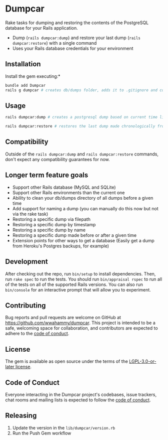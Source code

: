 # Dumpcar

Rake tasks for dumping and restoring the contents of the PostgreSQL database for your Rails application.

* Dump (`rails dumpcar:dump`) and restore your last dump (`rails dumpcar:restore`) with a single command
* Uses your Rails database credentials for your environment

## Installation

Install the gem executing:*

```bash
bundle add Dumpcar
rails g dumpcar # creates db/dumps folder, adds it to .gitignore and commits
```

## Usage

```bash
rails dumpcar:dump # creates a postgresql dump based on current time like db/dumps/20250601022124.dump
```

```bash
rails dumpcar:restore # restores the last dump made chronologically from the db/dumps directory
```

## Compatibility

Outside of the `rails dumpcar:dump` and `rails dumpcar:restore` commands, don't expect any compatibility guarantees for now.

## Longer term feature goals

* Support other Rails database (MySQL and SQLite)
* Support other Rails environments than the current one
* Ability to clean your db/dumps directory of all dumps before a given time
* Add support for naming a dump (you can manually do this now but not via the rake task)
* Restoring a specific dump via filepath
* Restoring a specific dump by timestamp
* Restoring a specific dump by name
* Restoring a specific dump made before or after a given time
* Extension points for other ways to get a database (Easily get a dump from Heroku's Postgres backups, for example)

## Development

After checking out the repo, run `bin/setup` to install dependencies. Then, run `rake spec` to run the tests. You should run `bin/appraisal rspec` to run all of the tests on all of the supported Rails versions. You can also run `bin/console` for an interactive prompt that will allow you to experiment.

## Contributing

Bug reports and pull requests are welcome on GitHub at https://github.com/wwahammy/dumpcar. This project is intended to be a safe, welcoming space for collaboration, and contributors are expected to adhere to the [code of conduct](https://github.com/wwahammy/dumpcar/blob/main/CODE_OF_CONDUCT.md).

## License

The gem is available as open source under the terms of the [LGPL-3.0-or-later license](https://github.com/wwahammy/dumpcar/blob/LICENSE).

## Code of Conduct

Everyone interacting in the Dumpcar project's codebases, issue trackers, chat rooms and mailing lists is expected to follow the [code of conduct](https://github.com/wwahammy/dumpcar/blob/main/CODE_OF_CONDUCT.md).

## Releasing

1. Update the version in the `lib/dumpcar/version.rb`
2. Run the Push Gem workflow
